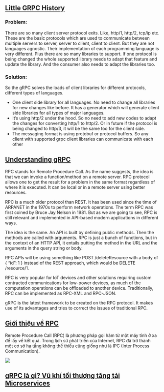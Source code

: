 ## [Little GRPC History](https://dev.to/nixon1333/little-grpc-history-3271)

### Problem:
There are so many client server protocol exits. Like, http/1, http/2, tcp/ip etc. These are the basic protocols which are used to communicate between multiple servers to server, server to client, client to client. But they are not languages agnostic. Their implementation of each programming language is very different. Plus there are so many libraries to support. If one protocol is being changed the whole supported library needs to adapt that feature and update the library. And the consumer also needs to adapt the libraries too.

### Solution:
So the gRPC solves the loads of client libraries for different protocols, different types of languages.

- One client side library for all languages. No need to change all libraries for new changes like before. It has a generator which will generate client side libraries for all types of major languages.
- It’s using http/2 under the hood. So no need to add new codes to adapt the changes for converting http/1 to http/2. Or in future if the protocol is being changed to http/3, it will be the same too for the client side.
- The messaging format is using protobuf or protocol buffers. So any client with supported grpc client libraries can communicate with each other


## [Understanding gRPC](https://betterprogramming.pub/understanding-grpc-60737b23e79e)
RPC stands for Remote Procedure Call. As the name suggests, the idea is that we can invoke a function/method on a remote server. RPC protocol allows one to get the result for a problem in the same format regardless of where it is executed. It can be local or in a remote server using better resources.

RPC is a much older protocol than REST. It has been used since the time of ARPANET in the 1970s to perform network operations. The term RPC was first coined by Bruce Jay Nelson in 1981. But as we are going to see, RPC is still relevant and implemented in API-based modern applications in different ways.

The idea is the same. An API is built by defining public methods. Then the methods are called with arguments. RPC is just a bunch of functions, but in the context of an HTTP API, it entails putting the method in the URL and the arguments in the query string or body.

RPC APIs will be using something like POST /deleteResource with a body of { “id”: 1 } instead of the REST approach, which would be DELETE /resource/1.

RPC is very popular for IoT devices and other solutions requiring custom contracted communications for low-power devices, as much of the computation operations can be offloaded to another device. Traditionally, RPC can be implemented as RPC-XML and RPC-JSON.

gRPC is the latest framework to be created on the RPC protocol. It makes use of its advantages and tries to correct the issues of traditional RPC.

## [Giới thiệu về RPC](https://zalopay-oss.github.io/go-advanced/ch3-rpc/ch3-01-rpc-go.html)

Remote Procedure Call (RPC) là phương pháp gọi hàm từ một máy tính ở xa để lấy về kết quả. Trong lịch sử phát triển của Internet, RPC đã trở thành một cơ sở hạ tầng không thể thiếu cũng giống như là IPC (Inter Process Communication).

![](https://zalopay-oss.github.io/go-advanced/images/ch3-1-operating-system-remote-call-procedure-working.png)

## [gRPC là gì? Vũ khí tối thượng tăng tải Microservices](https://viblo.asia/p/grpc-la-gi-vu-khi-toi-thuong-tang-tai-microservices-ORNZqnqel0n)